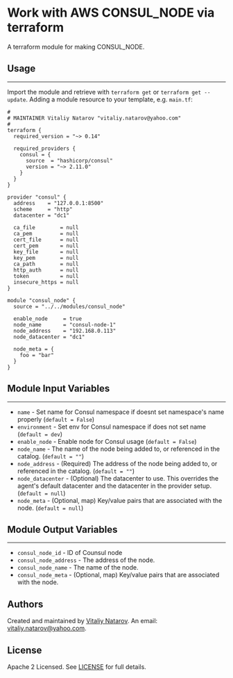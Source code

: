 # Work with AWS CONSUL_NODE via terraform

A terraform module for making CONSUL_NODE.


## Usage
----------------------
Import the module and retrieve with ```terraform get``` or ```terraform get --update```. Adding a module resource to your template, e.g. `main.tf`:

```
#
# MAINTAINER Vitaliy Natarov "vitaliy.natarov@yahoo.com"
#
terraform {
  required_version = "~> 0.14"

  required_providers {
    consul = {
      source  = "hashicorp/consul"
      version = "~> 2.11.0"
    }
  }
}

provider "consul" {
  address    = "127.0.0.1:8500"
  scheme     = "http"
  datacenter = "dc1"

  ca_file        = null
  ca_pem         = null
  cert_file      = null
  cert_pem       = null
  key_file       = null
  key_pem        = null
  ca_path        = null
  http_auth      = null
  token          = null
  insecure_https = null
}

module "consul_node" {
  source = "../../modules/consul_node"

  enable_node     = true
  node_name       = "consul-node-1"
  node_address    = "192.168.0.113"
  node_datacenter = "dc1"

  node_meta = {
    foo = "bar"
  }
}
```

## Module Input Variables
----------------------
- `name` - Set name for Consul namespace if doesnt set namespace's name properly (`default = False`)
- `environment` - Set env for Consul namespace if does not set name (`default = dev`)
- `enable_node` - Enable node for Consul usage (`default = False`)
- `node_name` - The name of the node being added to, or referenced in the catalog. (`default = ""`)
- `node_address` - (Required) The address of the node being added to, or referenced in the catalog. (`default = ""`)
- `node_datacenter` - (Optional) The datacenter to use. This overrides the agent's default datacenter and the datacenter in the provider setup. (`default = null`)
- `node_meta` - (Optional, map) Key/value pairs that are associated with the node. (`default = null`)

## Module Output Variables
----------------------
- `consul_node_id` - ID of Counsul node
- `consul_node_address` - The address of the node.
- `consul_node_name` - The name of the node.
- `consul_node_meta` - (Optional, map) Key/value pairs that are associated with the node.


## Authors

Created and maintained by [Vitaliy Natarov](https://github.com/SebastianUA). An email: [vitaliy.natarov@yahoo.com](vitaliy.natarov@yahoo.com).

## License

Apache 2 Licensed. See [LICENSE](https://github.com/SebastianUA/terraform/blob/master/LICENSE) for full details.
